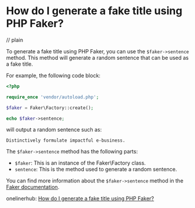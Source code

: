 # How do I generate a fake title using PHP Faker?
// plain

To generate a fake title using PHP Faker, you can use the `$faker->sentence` method. This method will generate a random sentence that can be used as a fake title.

For example, the following code block:

```php
<?php

require_once 'vendor/autoload.php';

$faker = Faker\Factory::create();

echo $faker->sentence;

```

will output a random sentence such as:

```
Distinctively formulate impactful e-business.
```

The `$faker->sentence` method has the following parts:

- `$faker`: This is an instance of the Faker\Factory class.
- `sentence`: This is the method used to generate a random sentence.

You can find more information about the `$faker->sentence` method in the [Faker documentation](https://github.com/fzaninotto/Faker#sentences).

onelinerhub: [How do I generate a fake title using PHP Faker?](https://onelinerhub.com/php-faker/how-do-i-generate-a-fake-title-using-php-faker)